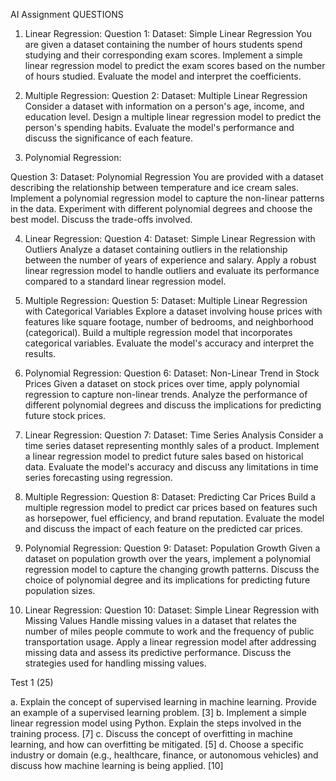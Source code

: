 AI Assignment QUESTIONS

1. Linear Regression:
Question 1:
Dataset: Simple Linear Regression You are given a dataset containing the number
of hours students spend studying and their corresponding exam scores. Implement a
simple linear regression model to predict the exam scores based on the number of
hours studied. Evaluate the model and interpret the coefficients.

2. Multiple Regression:
Question 2:
Dataset: Multiple Linear Regression Consider a dataset with information on a
person&#39;s age, income, and education level. Design a multiple linear regression model
to predict the person&#39;s spending habits. Evaluate the model&#39;s performance and
discuss the significance of each feature.
3. Polynomial Regression:

Question 3:
Dataset: Polynomial Regression You are provided with a dataset describing the
relationship between temperature and ice cream sales. Implement a polynomial
regression model to capture the non-linear patterns in the data. Experiment with
different polynomial degrees and choose the best model. Discuss the trade-offs
involved.

4. Linear Regression:
Question 4:
Dataset: Simple Linear Regression with Outliers Analyze a dataset containing
outliers in the relationship between the number of years of experience and salary.
Apply a robust linear regression model to handle outliers and evaluate its
performance compared to a standard linear regression model.

5. Multiple Regression:
Question 5:
Dataset: Multiple Linear Regression with Categorical Variables Explore a
dataset involving house prices with features like square footage, number of
bedrooms, and neighborhood (categorical). Build a multiple regression model that
incorporates categorical variables. Evaluate the model&#39;s accuracy and interpret the
results.

6. Polynomial Regression:
Question 6:
Dataset: Non-Linear Trend in Stock Prices Given a dataset on stock prices over
time, apply polynomial regression to capture non-linear trends. Analyze the
performance of different polynomial degrees and discuss the implications for
predicting future stock prices.

7. Linear Regression:
Question 7:
Dataset: Time Series Analysis Consider a time series dataset representing
monthly sales of a product. Implement a linear regression model to predict future
sales based on historical data. Evaluate the model&#39;s accuracy and discuss any
limitations in time series forecasting using regression.

8. Multiple Regression:
Question 8:
Dataset: Predicting Car Prices Build a multiple regression model to predict car
prices based on features such as horsepower, fuel efficiency, and brand reputation.
Evaluate the model and discuss the impact of each feature on the predicted car
prices.

9. Polynomial Regression:
Question 9:
Dataset: Population Growth Given a dataset on population growth over the years,
implement a polynomial regression model to capture the changing growth patterns.
Discuss the choice of polynomial degree and its implications for predicting future
population sizes.

10. Linear Regression:
Question 10:
Dataset: Simple Linear Regression with Missing Values Handle missing values in
a dataset that relates the number of miles people commute to work and the
frequency of public transportation usage. Apply a linear regression model after
addressing missing data and assess its predictive performance. Discuss the
strategies used for handling missing values.

Test 1 (25)

a. Explain the concept of supervised learning in machine learning. Provide an example of a
supervised learning problem. [3]
b. Implement a simple linear regression model using Python. Explain the steps involved in
the training process. [7]
c. Discuss the concept of overfitting in machine learning, and how can overfitting be mitigated.
[5]
d. Choose a specific industry or domain (e.g., healthcare, finance, or autonomous vehicles)
and discuss how machine learning is being applied. [10]
